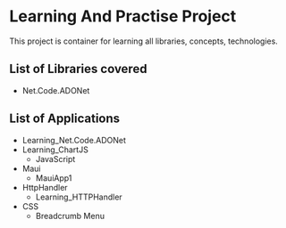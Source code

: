 # Learning And Practise Project

This project is container for learning all libraries, concepts, technologies.

## List of Libraries covered
- Net.Code.ADONet

## List of Applications
- Learning_Net.Code.ADONet
- Learning_ChartJS
	- JavaScript
- Maui
	- MauiApp1
- HttpHandler
	- Learning_HTTPHandler
- CSS
	- Breadcrumb Menu